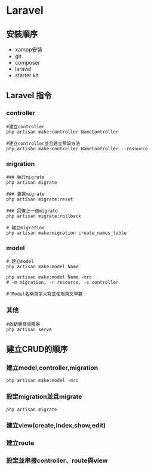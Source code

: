 # Laravel

## 安裝順序

- xampp安裝
- git
- composer
- laravel
- starter kit

## Laravel 指令

### controller

```=
#建立controller
php artisan make:controller NameController

#建立controller並且建立預設方法
php artisan make:controller NameController --resource
```

### migration

```=
### 執行migrate
php artisan migrate

### 重置migrate
php artisan migrate:reset

### 回復上一個migrate
php artisan migrate:rollback

# 建立migration
php artisan make:migration create_names_table
```

### model

```=
# 建立model
php artisan make:model Name

php artisan make:model Name -mrc
# -m migration, -r resource, -c controller

# Model名稱首字大寫並使用英文單數
```

### 其他

```=
#啟動開發伺服器
php artisan serve
```

## 建立CRUD的順序

### 建立model,controller,migration 

```****
php artisan make:model -mrc
```

### 設定migration並且migrate

```
php artisan migrate
```

### 建立view(create,index,show,edit)

### 建立route

### 設定並串接controller、route與view

